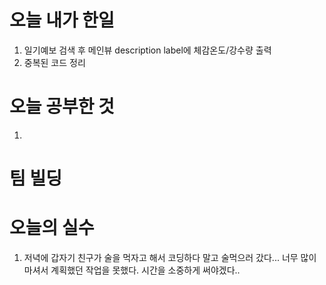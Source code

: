 # 오늘 내가 한일
1. 일기예보 검색 후 메인뷰 description label에 체감온도/강수량 출력
2. 중복된 코드 정리

# 오늘 공부한 것
  1.
 
# 팀 빌딩

# 오늘의 실수
 1. 저녁에 갑자기 친구가 술을 먹자고 해서 코딩하다 말고 술먹으러 갔다... 너무 많이 마셔서 계획했던 작업을 못했다. 시간을 소중하게 써야겠다..